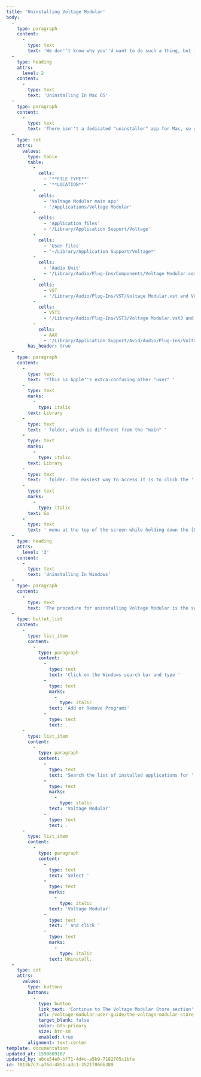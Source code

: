 ```yaml
---
title: 'Uninstalling Voltage Modular'
body:
  -
    type: paragraph
    content:
      -
        type: text
        text: 'We don''t know why you''d want to do such a thing, but just in case, we''ll explain the removal procedure for Mac OS and Windows. '
  -
    type: heading
    attrs:
      level: 2
    content:
      -
        type: text
        text: 'Uninstalling In Mac OS'
  -
    type: paragraph
    content:
      -
        type: text
        text: 'There isn''t a dedicated "uninstaller" app for Mac, so you''ll need to manually delete the following files from a few folders:'
  -
    type: set
    attrs:
      values:
        type: table
        table:
          -
            cells:
              - '**FILE TYPE**'
              - '**LOCATION**'
          -
            cells:
              - 'Voltage Modular main app'
              - '/Applications/Voltage Modular'
          -
            cells:
              - 'Application files'
              - '/Library/Application Support/Voltage'
          -
            cells:
              - 'User files'
              - '~/Library/Application Support/Voltage*'
          -
            cells:
              - 'Audio Unit'
              - '/Library/Audio/Plug-Ins/Components/Voltage Modular.component and Voltage Modular FX.component'
          -
            cells:
              - VST
              - '/Library/Audio/Plug-Ins/VST/Voltage Modular.vst and Voltage Modular FX.vst'
          -
            cells:
              - VST3
              - '/Library/Audio/Plug-Ins/VST3/Voltage Modular.vst3 and Voltage Modular FX.vst3'
          -
            cells:
              - AAX
              - '/Library/Application Support/Avid/Audio/Plug-Ins/Voltage Modular.aaxplugin and Voltage Modular FX.aaxplugin'
        has_header: true
  -
    type: paragraph
    content:
      -
        type: text
        text: '*This is Apple''s extra-confusing other "user" '
      -
        type: text
        marks:
          -
            type: italic
        text: Library
      -
        type: text
        text: ' folder, which is different from the "main" '
      -
        type: text
        marks:
          -
            type: italic
        text: Library
      -
        type: text
        text: ' folder. The easiest way to access it is to click the '
      -
        type: text
        marks:
          -
            type: italic
        text: Go
      -
        type: text
        text: ' menu at the top of the screen while holding down the [OPTION] key. '
  -
    type: heading
    attrs:
      level: '3'
    content:
      -
        type: text
        text: 'Uninstalling In Windows'
  -
    type: paragraph
    content:
      -
        type: text
        text: 'The procedure for uninstalling Voltage Modular is the same as other Windows applications:'
  -
    type: bullet_list
    content:
      -
        type: list_item
        content:
          -
            type: paragraph
            content:
              -
                type: text
                text: 'Click on the Windows search bar and type '
              -
                type: text
                marks:
                  -
                    type: italic
                text: 'Add or Remove Programs'
              -
                type: text
                text: .
      -
        type: list_item
        content:
          -
            type: paragraph
            content:
              -
                type: text
                text: 'Search the list of installed applications for '
              -
                type: text
                marks:
                  -
                    type: italic
                text: 'Voltage Modular'
              -
                type: text
                text: .
      -
        type: list_item
        content:
          -
            type: paragraph
            content:
              -
                type: text
                text: 'Select '
              -
                type: text
                marks:
                  -
                    type: italic
                text: 'Voltage Modular'
              -
                type: text
                text: ' and click '
              -
                type: text
                marks:
                  -
                    type: italic
                text: Uninstall.
  -
    type: set
    attrs:
      values:
        type: buttons
        buttons:
          -
            type: button
            link_text: 'Continue to The Voltage Modular Store section'
            url: /voltage-modular-user-guide/the-voltage-modular-store
            target_blank: false
            color: btn-primary
            size: btn-sm
            enabled: true
        alignment: text-center
template: documentation
updated_at: 1590609187
updated_by: a0ce54e0-bf71-4d4c-a5b9-7182705c1bfa
id: f813b7c7-a76d-4851-a3c1-3521f0666389
---
```

